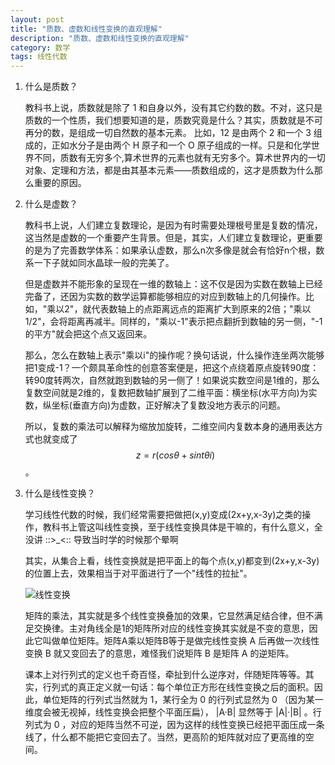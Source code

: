 ```yaml
---
layout: post
title: "质数、虚数和线性变换的直观理解"
description: "质数、虚数和线性变换的直观理解"
category: 数学
tags: 线性代数
---
```


1. 什么是质数？

	教科书上说，质数就是除了 1 和自身以外，没有其它约数的数。不对，这只是质数的一个性质，我们想要知道的是，质数究竟是什么？其实，质数就是不可再分的数，是组成一切自然数的基本元素。 比如，12 是由两个 2 和一个 3 组成的，正如水分子是由两个 H 原子和一个 O 原子组成的一样。只是和化学世界不同，质数有无穷多个,算术世界的元素也就有无穷多个。算术世界内的一切对象、定理和方法，都是由其基本元素——质数组成的，这才是质数为什么那么重要的原因。

2. 什么是虚数？
	
	教科书上说，人们建立复数理论，是因为有时需要处理根号里是复数的情况，这当然是虚数的一个重要产生背景。但是，其实，人们建立复数理论，更重要的是为了完善数学体系：如果承认虚数，那么n次多像是就会有恰好n个根，数系一下子就如同水晶球一般的完美了。

	但是虚数并不能形象的呈现在一维的数轴上：这不仅是因为实数在数轴上已经完备了，还因为实数的数学运算都能够相应的对应到数轴上的几何操作。比如，"乘以2"，就代表数轴上的点距离远点的距离扩大到原来的2倍；"乘以1/2"，会将距离再减半。同样的，"乘以-1"表示把点翻折到数轴的另一侧，"-1的平方"就会把这个点又返回来。

	那么，怎么在数轴上表示"乘以i"的操作呢？换句话说，什么操作连坐两次能够把1变成-1？一个颇具革命性的创意答案便是，把这个点绕着原点旋转90度：转90度转两次，自然就跑到数轴的另一侧了！如果说实数空间是1维的，那么复数空间就是2维的，复数把数轴扩展到了二维平面：横坐标(水平方向)为实数，纵坐标(垂直方向)为虚数，正好解决了复数没地方表示的问题。

	所以，复数的乘法可以解释为缩放加旋转，二维空间内复数本身的通用表达方式也就变成了$$z=r(cos\theta + sint\theta i)$$。

3. 什么是线性变换？

	学习线性代数的时候，我们经常需要把做把(x,y)变成(2x+y,x-3y)之类的操作，教科书上管这叫线性变换，至于线性变换具体是干嘛的，有什么意义，全没讲 ::>_<::  导致当时学的时候那个晕啊

	其实，从集合上看，线性变换就是把平面上的每个点(x,y)都变到(2x+y,x-3y)的位置上去，效果相当于对平面进行了一个"线性的拉扯"。

	![线性变换](http://ww1.sinaimg.cn/mw690/7c225887jw1eg2i16bxhyj206909bt8w.jpg)

	矩阵的乘法，其实就是多个线性变换叠加的效果，它显然满足结合律，但不满足交换律。主对角线全是1的矩阵所对应的线性变换其实就是不变的意思，因此它叫做单位矩阵。矩阵A乘以矩阵B等于是做完线性变换 A 后再做一次线性变换 B 就又变回去了的意思，难怪我们说矩阵 B 是矩阵 A 的逆矩阵。

	课本上对行列式的定义也千奇百怪，牵扯到什么逆序对，伴随矩阵等等。其实，行列式的真正定义就一句话：每个单位正方形在线性变换之后的面积。因此，单位矩阵的行列式当然就为 1，某行全为 0 的行列式显然为 0 （因为某一维度会被无视掉，线性变换会把整个平面压扁）， \|A·B\| 显然等于 \|A\|·\|B\| 。行列式为 0 ，对应的矩阵当然不可逆，因为这样的线性变换已经把平面压成一条线了，什么都不能把它变回去了。当然，更高阶的矩阵就对应了更高维的空间。